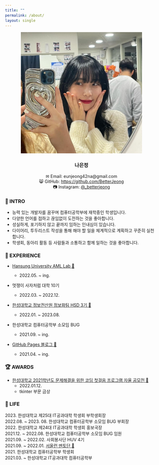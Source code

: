 ```yaml
---
title: ""
permalink: /about/
layout: single
---
```

<center><img src="/assets/images/about/about_img.jpg" width="400" margin="2px"></center>  

### <center>나은정</center>  

<center>✉ Email: eunjeong42na@gmail.com</center>  
<center>😸 GitHub: <a href="https://github.com/BetterJeong">https://github.com/BetterJeong</a></center>  
<center>📷 Instagram: <a href="https://instagram.com/_betterjeong">@_betterjeong</a></center>  
<center></center>  

### 🐥 INTRO  
+ 능력 있는 개발자를 꿈꾸며 컴퓨터공학부에 재학중인 학생입니다.  
+ 다양한 언어를 접하고 끊임없이 도전하는 것을 좋아합니다.  
+ 성실하게, 포기하지 않고 끝까지 임하는 인내심이 있습니다.  
+ 다이어리, 투두리스트 작성을 통해 해야 할 일을 체계적으로 계획하고 꾸준히 실천합니다.  
+ 학생회, 동아리 활동 등 사람들과 소통하고 함께 일하는 것을 좋아합니다.  

### 🌳 EXPERIENCE  
+ [Hansung University AML Lab 🔗](https://sites.google.com/hansung.ac.kr/aml/%ED%99%88)  
  + 2022.05. ~ ing.  

+ 멋쟁이 사자처럼 대학 10기  
  + 2022.03. ~ 2022.12.  

+ [한성대학교 정보전산원 정보화팀 HSD 3기 🔗](https://hansung.ac.kr/info/8632/subview.do)  
  + 2022.01. ~ 2023.08.  

+ 한성대학교 컴퓨터공학부 소모임 BUG  
  + 2021.09. ~ ing.  

+ [GitHub Pages 블로그 🔗](https://betterjeong.github.io/blog/21042401/)  
  + 2021.04. ~ ing.  


### 🏆 AWARDS  
+ [한성대학교 2021학년도 문제해결을 위한 코딩 첫걸음 프로그램 자율 공모전 🔗](https://betterjeong.github.io/python/21123101/)  
  + 2022.01.12.  
  + tkinter 부문 금상  

### 🚀 LIFE  
2023\. 한성대학교 제25대 IT공과대학 학생회 부학생회장  
2022.08. ~ 2023. 08. 한성대학교 컴퓨터공학부 소모임 BUG 부회장  
2022\. 한성대학교 제24대 IT공과대학 학생회 홍보국장  
2021.12. ~ 2022.08. 한성대학교 컴퓨터공학부 소모임 BUG 임원  
2021.09. ~ 2022.02. 사회봉사단 HUV 4기  
2021.09. ~ 2022.01. [서울런 멘토단 🔗](https://betterjeong.github.io/diary/22031601/)  
2021\. 한성대학교 컴퓨터공학부 학생회  
2021.03. ~ 한성대학교 IT공과대학 컴퓨터공학부  